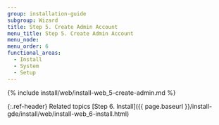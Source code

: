 ```yaml
---
group: installation-guide
subgroup: Wizard
title: Step 5. Create Admin Account
menu_title: Step 5. Create Admin Account
menu_node:
menu_order: 6
functional_areas:
  - Install
  - System
  - Setup
---
```


{% include install/web/install-web_5-create-admin.md %}

{:.ref-header}
Related topics
[Step 6. Install]({{ page.baseurl }}/install-gde/install/web/install-web_6-install.html)
